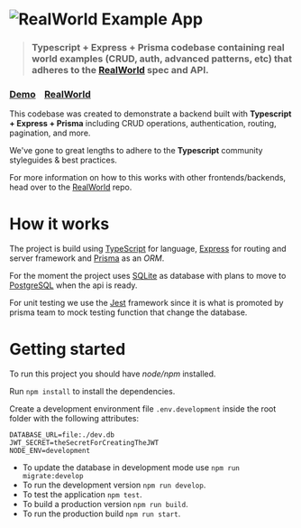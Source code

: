 # ![RealWorld Example App](logo.png)

> ### Typescript + Express + Prisma codebase containing real world examples (CRUD, auth, advanced patterns, etc) that adheres to the [RealWorld](https://github.com/gothinkster/realworld) spec and API.

### [Demo](https://TODO)&nbsp;&nbsp;&nbsp;&nbsp;[RealWorld](https://TODO)

This codebase was created to demonstrate a backend built with **Typescript + Express + Prisma** including CRUD operations, authentication, routing, pagination, and more.

We've gone to great lengths to adhere to the **Typescript** community styleguides & best practices.

For more information on how to this works with other frontends/backends, head over to the [RealWorld](https://github.com/gothinkster/realworld) repo.

# How it works

The project is build using [TypeScript](https://www.typescriptlang.org/) for language, [Express](https://expressjs.com/) for routing and server framework and [Prisma](https://www.prisma.io/) as an _ORM_.

For the moment the project uses [SQLite](https://www.sqlite.org/index.html) as database with plans to move to [PostgreSQL](https://www.postgresql.org/) when the api is ready.

For unit testing we use the [Jest](https://jestjs.io/) framework since it is what is promoted by prisma team to mock testing function that change the database.

# Getting started

To run this project you should have _node/npm_ installed.

Run `npm install` to install the dependencies.

Create a development environment file `.env.development` inside the root folder with the following attributes:

```
DATABASE_URL=file:./dev.db
JWT_SECRET=theSecretForCreatingTheJWT
NODE_ENV=development
```

- To update the database in development mode use `npm run migrate:develop`
- To run the development version `npm run develop`.
- To test the application `npm test`.
- To build a production version `npm run build`.
- To run the production build `npm run start`.
